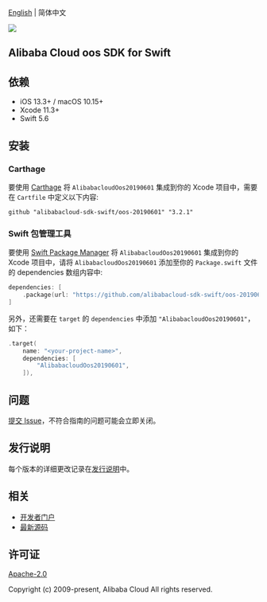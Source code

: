 [English](README.md) | 简体中文

![](https://aliyunsdk-pages.alicdn.com/icons/AlibabaCloud.svg)

## Alibaba Cloud oos SDK for Swift

## 依赖

- iOS 13.3+ / macOS 10.15+
- Xcode 11.3+
- Swift 5.6

## 安装

### Carthage

要使用 [Carthage](https://github.com/Carthage/Carthage) 将 `AlibabacloudOos20190601` 集成到你的 Xcode 项目中，需要在 `Cartfile` 中定义以下内容:

```ogdl
github "alibabacloud-sdk-swift/oos-20190601" "3.2.1"
```

### Swift 包管理工具

要使用 [Swift Package Manager](https://swift.org/package-manager/) 将 `AlibabacloudOos20190601` 集成到你的 Xcode 项目中，请将 `AlibabacloudOos20190601` 添加至你的 `Package.swift` 文件的 dependencies 数组内容中:

```swift
dependencies: [
    .package(url: "https://github.com/alibabacloud-sdk-swift/oos-20190601.git", from: "3.2.1")
]
```

另外，还需要在 `target` 的 `dependencies` 中添加 `"AlibabacloudOos20190601"`，如下：

```swift
.target(
    name: "<your-project-name>",
    dependencies: [
        "AlibabacloudOos20190601",
    ]),
```

## 问题

[提交 Issue](https://github.com/alibabacloud-sdk-swift/oos-20190601/issues/new)，不符合指南的问题可能会立即关闭。

## 发行说明

每个版本的详细更改记录在[发行说明](./ChangeLog.txt)中。

## 相关

* [开发者门户](https://next.api.aliyun.com/home)
* [最新源码](https://github.com/alibabacloud-sdk-swift/oos-20190601)

## 许可证

[Apache-2.0](http://www.apache.org/licenses/LICENSE-2.0)

Copyright (c) 2009-present, Alibaba Cloud All rights reserved.
